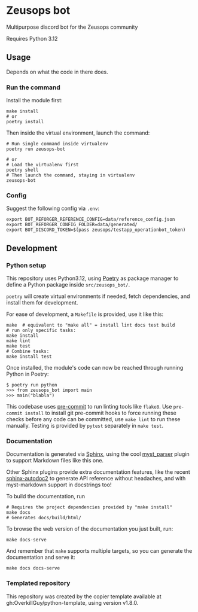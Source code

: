 # Zeusops bot

Multipurpose discord bot for the Zeusops community

Requires Python 3.12

## Usage

Depends on what the code in there does.

### Run the command

Install the module first:

```shell
make install
# or
poetry install
```

Then inside the virtual environment, launch the command:

```shell
# Run single command inside virtualenv
poetry run zeusops-bot

# or
# Load the virtualenv first
poetry shell
# Then launch the command, staying in virtualenv
zeusops-bot
```

### Config

Suggest the following config via `.env`:

``` shell
export BOT_REFORGER_REFERENCE_CONFIG=data/reference_config.json
export BOT_REFORGER_CONFIG_FOLDER=data/generated/
export BOT_DISCORD_TOKEN=$(pass zeusops/testapp_operationbot_token)
```

## Development

### Python setup

This repository uses Python3.12, using
[Poetry](https://python-poetry.org) as package manager to define a
Python package inside `src/zeusops_bot/`.

`poetry` will create virtual environments if needed, fetch
dependencies, and install them for development.

For ease of development, a `Makefile` is provided, use it like this:

```shell
make  # equivalent to "make all" = install lint docs test build
# run only specific tasks:
make install
make lint
make test
# Combine tasks:
make install test
```

Once installed, the module's code can now be reached through running
Python in Poetry:

```shell
$ poetry run python
>>> from zeusops_bot import main
>>> main("blabla")
```

This codebase uses [pre-commit](https://pre-commit.com) to run linting
tools like `flake8`. Use `pre-commit install` to install git
pre-commit hooks to force running these checks before any code can be
committed, use `make lint` to run these manually. Testing is provided
by `pytest` separately in `make test`.

### Documentation

Documentation is generated via [Sphinx](https://www.sphinx-doc.org/en/master/),
using the cool [myst_parser](https://myst-parser.readthedocs.io/en/latest/)
plugin to support Markdown files like this one.

Other Sphinx plugins provide extra documentation features, like the recent
[sphinx-autodoc2](https://sphinx-autodoc2.readthedocs.io/en/latest/index.html)
to generate API reference without headaches, and with myst-markdown support in
docstrings too!

To build the documentation, run

```shell
# Requires the project dependencies provided by "make install"
make docs
# Generates docs/build/html/
```

To browse the web version of the documentation you just built, run:

```shell
make docs-serve
```

And remember that `make` supports multiple targets, so you can generate the
documentation and serve it:

```shell
make docs docs-serve
```

### Templated repository

This repository was created by the copier template available at
gh:OverkillGuy/python-template, using version v1.8.0.
